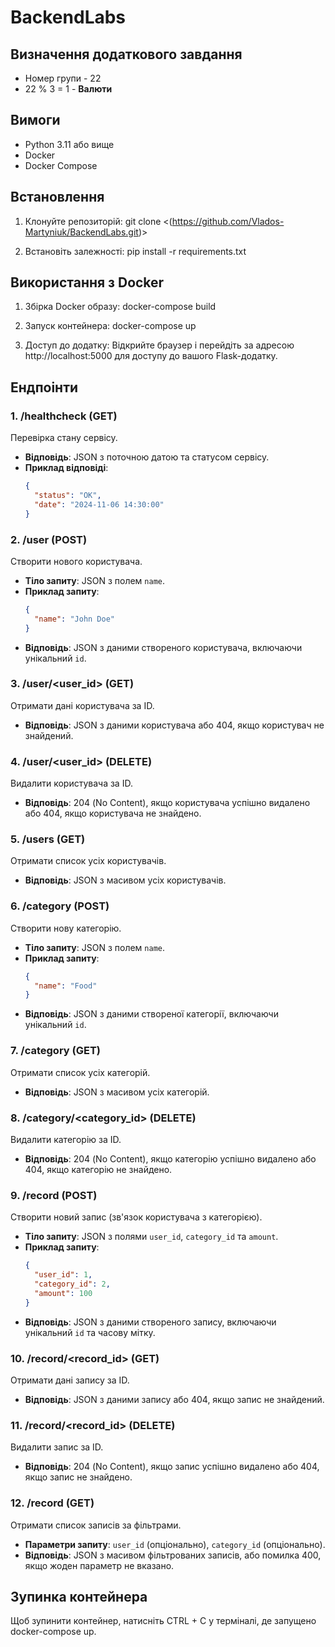 # BackendLabs
## Визначення додаткового завдання 
* Номер групи - 22 
* 22 % 3 = 1 - **Валюти**
## Вимоги

- Python 3.11 або вище
- Docker
- Docker Compose

## Встановлення

1. Клонуйте репозиторій:
   git clone <(https://github.com/Vlados-Martyniuk/BackendLabs.git)>


2. Встановіть залежності:
    pip install -r requirements.txt

## Використання з Docker

1. Збірка Docker образу:
    docker-compose build

2. Запуск контейнера:
    docker-compose up

3. Доступ до додатку: 
    Відкрийте браузер і перейдіть за адресою http://localhost:5000 для доступу до вашого Flask-додатку.

## Ендпоінти

### 1. **/healthcheck (GET)**
   Перевірка стану сервісу.
   - **Відповідь**: JSON з поточною датою та статусом сервісу.
   - **Приклад відповіді**:
     ```json
     {
       "status": "OK",
       "date": "2024-11-06 14:30:00"
     }
     ```

### 2. **/user (POST)**
   Створити нового користувача.
   - **Тіло запиту**: JSON з полем `name`.
   - **Приклад запиту**:
     ```json
     {
       "name": "John Doe"
     }
     ```
   - **Відповідь**: JSON з даними створеного користувача, включаючи унікальний `id`.

### 3. **/user/<user_id> (GET)**
   Отримати дані користувача за ID.
   - **Відповідь**: JSON з даними користувача або 404, якщо користувач не знайдений.

### 4. **/user/<user_id> (DELETE)**
   Видалити користувача за ID.
   - **Відповідь**: 204 (No Content), якщо користувача успішно видалено або 404, якщо користувача не знайдено.

### 5. **/users (GET)**
   Отримати список усіх користувачів.
   - **Відповідь**: JSON з масивом усіх користувачів.

### 6. **/category (POST)**
   Створити нову категорію.
   - **Тіло запиту**: JSON з полем `name`.
   - **Приклад запиту**:
     ```json
     {
       "name": "Food"
     }
     ```
   - **Відповідь**: JSON з даними створеної категорії, включаючи унікальний `id`.

### 7. **/category (GET)**
   Отримати список усіх категорій.
   - **Відповідь**: JSON з масивом усіх категорій.

### 8. **/category/<category_id> (DELETE)**
   Видалити категорію за ID.
   - **Відповідь**: 204 (No Content), якщо категорію успішно видалено або 404, якщо категорію не знайдено.

### 9. **/record (POST)**
   Створити новий запис (зв'язок користувача з категорією).
   - **Тіло запиту**: JSON з полями `user_id`, `category_id` та `amount`.
   - **Приклад запиту**:
     ```json
     {
       "user_id": 1,
       "category_id": 2,
       "amount": 100
     }
     ```
   - **Відповідь**: JSON з даними створеного запису, включаючи унікальний `id` та часову мітку.

### 10. **/record/<record_id> (GET)**
   Отримати дані запису за ID.
   - **Відповідь**: JSON з даними запису або 404, якщо запис не знайдений.

### 11. **/record/<record_id> (DELETE)**
   Видалити запис за ID.
   - **Відповідь**: 204 (No Content), якщо запис успішно видалено або 404, якщо запис не знайдено.

### 12. **/record (GET)**
   Отримати список записів за фільтрами.
   - **Параметри запиту**: `user_id` (опціонально), `category_id` (опціонально).
   - **Відповідь**: JSON з масивом фільтрованих записів, або помилка 400, якщо жоден параметр не вказано.
## Зупинка контейнера
Щоб зупинити контейнер, натисніть CTRL + C у терміналі, де запущено docker-compose up.    
